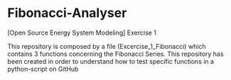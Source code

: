 # Fibonacci-Analyser
[Open Source Energy System Modeling] Exercise 1

This repository is composed by a file (Excercise_1_Fibonacci) which contains 3 functions concerning the Fibonacci Series.
This repository has been created in order to understand how to test specific functions in a python-script on GitHub
